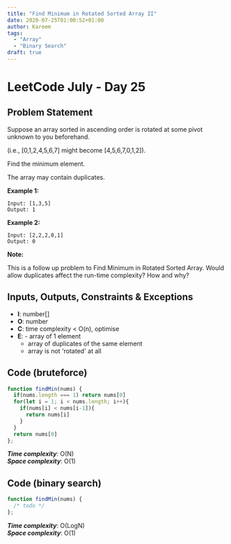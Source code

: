 ```yaml
---
title: "Find Minimum in Rotated Sorted Array II"
date: 2020-07-25T01:00:52+01:00
author: Kareem
tags:
  - "Array"
  - "Binary Search"
draft: true
---
```


<!-- LeetCode month and day here -->
# LeetCode July - Day 25

## Problem Statement

Suppose an array sorted in ascending order is rotated at some pivot unknown to you beforehand.

(i.e.,  [0,1,2,4,5,6,7] might become  [4,5,6,7,0,1,2]).

Find the minimum element.

The array may contain duplicates.

**Example 1:**
```
Input: [1,3,5]
Output: 1
```
**Example 2:**
```
Input: [2,2,2,0,1]
Output: 0
```
**Note:**

This is a follow up problem to Find Minimum in Rotated Sorted Array.
Would allow duplicates affect the run-time complexity? How and why?

## Inputs, Outputs, Constraints & Exceptions
- **I**: number[]
- **O**: number
- **C**: time complexity < O(n), optimise
- **E**: - array of 1 element
  - array of duplicates of the same element
  - array is not 'rotated' at all

## Code (bruteforce)

```js
function findMin(nums) {
  if(nums.length === 1) return nums[0]
  for(let i = 1; i < nums.length; i++){
    if(nums[i] < nums[i-1]){
      return nums[i]
    }
  }
  return nums[0]
};
```

**_Time complexity_**: O(N) \
**_Space complexity_**: O(1)

## Code (binary search)

```js
function findMin(nums) {
  /* todo */
};
```

**_Time complexity_**: O(LogN) \
**_Space complexity_**: O(1)
